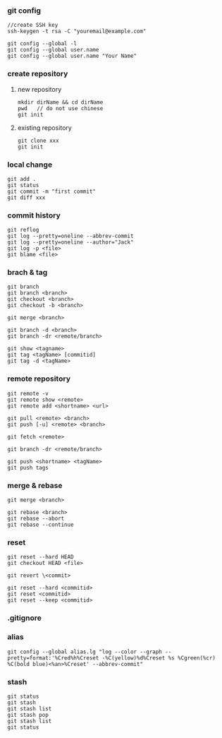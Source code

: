 ### git config

```
//create SSH key
ssh-keygen -t rsa -C "youremail@example.com"

git config --global -l
git config --global user.name
git config --global user.name "Your Name"
```

###  create repository

1. new repository

   ```
   mkdir dirName && cd dirName
   pwd   // do not use chinese
   git init
   ```
2. existing repository

   ```
   git clone xxx
   git init
   ```
### local change

```
git add .
git status
git commit -m "first commit"
git diff xxx
```

### commit history

```
git reflog
git log --pretty=oneline --abbrev-commit
git log --pretty=oneline --author="Jack"
git log -p <file>
git blame <file>
```

### brach & tag

```
git branch
git branch <branch>
git checkout <branch>
git checkout -b <branch>

git merge <branch>

git branch -d <branch>
git branch -dr <remote/branch>

git show <tagname>
git tag <tagName> [commitid]
git tag -d <tagName>
```

### remote repository

```
git remote -v
git remote show <remote>
git remote add <shortname> <url>

git pull <remote> <branch>
git push [-u] <remote> <branch>

git fetch <remote>

git branch -dr <remote/branch>

git push <shortname> <tagName>
git push tags
```

### merge & rebase

```
git merge <branch>

git rebase <branch>
git rebase --abort
git rebase --continue
```

### reset

```
git reset --hard HEAD
git checkout HEAD <file>

git revert \<commit>

git reset --hard <commitid>
git reset <commitid>
git reset --keep <commitid>
```

### .gitignore

### alias

```
git config --global alias.lg "log --color --graph --pretty=format:'%Cred%h%Creset -%C(yellow)%d%Creset %s %Cgreen(%cr) %C(bold blue)<%an>%Creset' --abbrev-commit"
```
### stash

```
git status
git stash
git stash list
git stash pop
git stash list
git status
```




